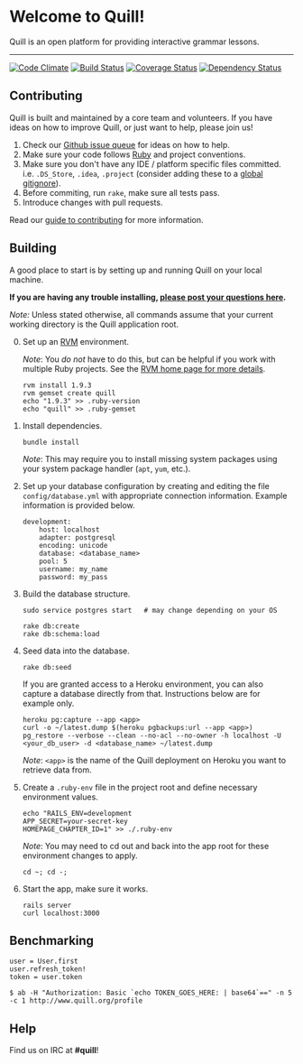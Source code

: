 # Welcome to Quill!

Quill is an open platform for providing interactive grammar lessons.

* * *

[![Code Climate](https://codeclimate.com/github/empirical-org/quill.png)](https://codeclimate.com/github/empirical-org/quill)
[![Build Status](https://travis-ci.org/empirical-org/quill.png)](https://travis-ci.org/empirical-org/quill)
[![Coverage Status](https://coveralls.io/repos/empirical-org/quill/badge.png?branch=master)](https://coveralls.io/r/empirical-org/quill?branch=master)
[![Dependency Status](https://gemnasium.com/empirical-org/quill.png)](https://gemnasium.com/empirical-org/quill)

Contributing
------------

Quill is built and maintained by a core team and volunteers. If you have ideas
on how to improve Quill, or just want to help, please join us! 

1.  Check our [Github issue queue](https://github.com/empirical-org/quill/issues?state=open) for ideas on how to help. 
2.  Make sure your code follows [Ruby](https://github.com/styleguide/ruby) and project conventions.
3.  Make sure you don't have any IDE / platform specific files committed. i.e.
    `.DS_Store`, `.idea`, `.project` (consider adding these to a [global gitignore](https://help.github.com/articles/ignoring-files#global-gitignore)).
4.  Before commiting, run `rake`, make sure all tests pass.
5.  Introduce changes with pull requests. 

Read our [guide to contributing](https://github.com/empirical-org/quill/blob/master/CONTRIBUTING.md) for more information.

Building
--------

A good place to start is by setting up and running Quill on your
local machine.

**If you are having any trouble installing, [please post your questions here](http://empirical-discourse.herokuapp.com/t/quill-installation-guide).**

*Note:* Unless stated otherwise, all commands assume that your current working
directory is the Quill application root.

0.  Set up an [RVM](http://rvm.io) environment.

    *Note*: You *do not* have to do this, but can be helpful if you work with
    multiple Ruby projects. See the [RVM home page for more details](http://rvm.io).

        rvm install 1.9.3
        rvm gemset create quill
        echo "1.9.3" >> .ruby-version
        echo "quill" >> .ruby-gemset

1.  Install dependencies.

        bundle install

    *Note*: This may require you to install missing system packages using your
    system package handler (`apt`, `yum`, etc.).

2.  Set up your database configuration by creating and editing the file
    `config/database.yml` with appropriate connection information. Example
    information is provided below.

        development:
            host: localhost
            adapter: postgresql
            encoding: unicode
            database: <database_name>
            pool: 5
            username: my_name
            password: my_pass

3.  Build the database structure.

        sudo service postgres start   # may change depending on your OS

        rake db:create
        rake db:schema:load

4.  Seed data into the database. 

        rake db:seed
        
    If you are granted access to a Heroku environment, you can also capture a
    database directly from that. Instructions below are for example only.

        heroku pg:capture --app <app>
        curl -o ~/latest.dump $(heroku pgbackups:url --app <app>)
        pg_restore --verbose --clean --no-acl --no-owner -h localhost -U <your_db_user> -d <database_name> ~/latest.dump
    
    *Note*: `<app>` is the name of the Quill deployment on Heroku you want to
    retrieve data from.

5.  Create a `.ruby-env` file in the project root and define necessary
    environment values.

        echo "RAILS_ENV=development
        APP_SECRET=your-secret-key
        HOMEPAGE_CHAPTER_ID=1" >> ./.ruby-env

    *Note*: You may need to cd out and back into the app root for these
    environment changes to apply.

        cd ~; cd -;

6.  Start the app, make sure it works.

        rails server
        curl localhost:3000

Benchmarking
------------

```
user = User.first
user.refresh_token!
token = user.token

$ ab -H "Authorization: Basic `echo TOKEN_GOES_HERE: | base64`==" -n 5 -c 1 http://www.quill.org/profile
```

Help
----

Find us on IRC at **#quill**!
